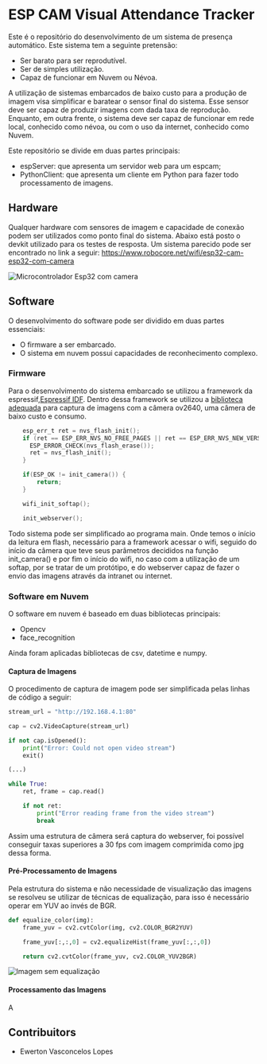 # ESP CAM Visual Attendance Tracker

Este é o repositório do desenvolvimento de um sistema de presença automático. Este sistema tem a seguinte pretensão:
* Ser barato para ser reprodutível.
* Ser de simples utilização.
* Capaz de funcionar em Nuvem ou Névoa.

A utilização de sistemas embarcados de baixo custo para a produção de imagem visa simplificar e baratear o sensor final do sistema. Esse sensor deve ser capaz de produzir imagens com dada taxa de reprodução. Enquanto, em outra frente, o sistema deve ser capaz de funcionar em rede local, conhecido como névoa, ou com o uso da internet, conhecido como Nuvem.

Este repositório se divide em duas partes principais:
* espServer: que apresenta um servidor web para um espcam;
* PythonClient: que apresenta um cliente em Python para fazer todo processamento de imagens.

## Hardware

Qualquer hardware com sensores de imagem e capacidade de conexão podem ser utilizados como ponto final do sistema. Abaixo está posto o devkit utilizado para os testes de resposta. Um sistema parecido pode ser encontrado no link a seguir: <https://www.robocore.net/wifi/esp32-cam-esp32-com-camera>

![Microcontrolador Esp32 com camera](https://d229kd5ey79jzj.cloudfront.net/1205/images/1205_1_H.png?20230725094432 "Esp cam")

## Software

O desenvolvimento do software pode ser dividido em duas partes essenciais:
* O firmware a ser embarcado.
* O sistema em nuvem possui capacidades de reconhecimento complexo.

### Firmware

Para o desenvolvimento do sistema embarcado se utilizou a framework da espressif,[Espressif IDF](https://github.com/espressif/esp-idf). Dentro dessa framework se utilizou a [biblioteca adequada](https://github.com/espressif/esp32-camera)  para captura de imagens com a câmera ov2640, uma câmera de baixo custo e consumo.


~~~ c
    esp_err_t ret = nvs_flash_init();
    if (ret == ESP_ERR_NVS_NO_FREE_PAGES || ret == ESP_ERR_NVS_NEW_VERSION_FOUND) {
      ESP_ERROR_CHECK(nvs_flash_erase());
      ret = nvs_flash_init();
    }

    if(ESP_OK != init_camera()) {
        return;
    }

    wifi_init_softap();

    init_webserver();
~~~

Todo sistema pode ser simplificado ao programa main. Onde temos o início da leitura em flash, necessário para a framework acessar o wifi, seguido do início da câmera que teve seus parâmetros decididos na função init_camera() e por fim o início do wifi, no caso com a utilização de um softap, por se tratar de um protótipo, e do webserver capaz de fazer o envio das imagens através da intranet ou internet.

### Software em Nuvem

O software em nuvem é baseado em duas bibliotecas principais:

* Opencv
* face_recognition

Ainda foram aplicadas bibliotecas de csv, datetime e numpy.

#### Captura de Imagens

O procedimento de captura de imagem pode ser simplificada pelas linhas de código a seguir:

~~~ python
stream_url = "http://192.168.4.1:80"  

cap = cv2.VideoCapture(stream_url)

if not cap.isOpened():
    print("Error: Could not open video stream")
    exit()

(...)

while True:
    ret, frame = cap.read()

    if not ret:
        print("Error reading frame from the video stream")
        break
~~~

Assim uma estrutura de câmera será captura do webserver, foi possível conseguir taxas superiores a 30 fps com imagem comprimida como jpg dessa forma.

#### Pré-Processamento de Imagens

Pela estrutura do sistema e não necessidade de visualização das imagens se resolveu se utilizar de técnicas de equalização, para isso é necessário operar em YUV ao invés de BGR.

~~~ python
def equalize_color(img):
    frame_yuv = cv2.cvtColor(img, cv2.COLOR_BGR2YUV)

    frame_yuv[:,:,0] = cv2.equalizeHist(frame_yuv[:,:,0])

    return cv2.cvtColor(frame_yuv, cv2.COLOR_YUV2BGR)
~~~

![Imagem sem equalização]('/Archives/Images/notequal.jpg' "Not Equal")


#### Processamento das Imagens

A


## Contribuitors

* Ewerton Vasconcelos Lopes 